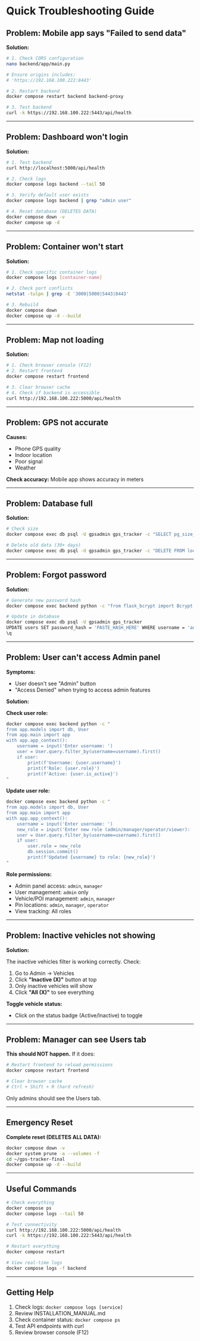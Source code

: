 # Quick Troubleshooting Guide

## Problem: Mobile app says "Failed to send data"

**Solution:**
```bash
# 1. Check CORS configuration
nano backend/app/main.py

# Ensure origins includes:
# 'https://192.168.100.222:8443'

# 2. Restart backend
docker compose restart backend backend-proxy

# 3. Test backend
curl -k https://192.168.100.222:5443/api/health
```

---

## Problem: Dashboard won't login

**Solution:**
```bash
# 1. Test backend
curl http://localhost:5000/api/health

# 2. Check logs
docker compose logs backend --tail 50

# 3. Verify default user exists
docker compose logs backend | grep "admin user"

# 4. Reset database (DELETES DATA)
docker compose down -v
docker compose up -d
```

---

## Problem: Container won't start

**Solution:**
```bash
# 1. Check specific container logs
docker compose logs [container-name]

# 2. Check port conflicts
netstat -tulpn | grep -E '3000|5000|5443|8443'

# 3. Rebuild
docker compose down
docker compose up -d --build
```

---

## Problem: Map not loading

**Solution:**
```bash
# 1. Check browser console (F12)
# 2. Restart frontend
docker compose restart frontend

# 3. Clear browser cache
# 4. Check if backend is accessible
curl http://192.168.100.222:5000/api/health
```

---

## Problem: GPS not accurate

**Causes:**
- Phone GPS quality
- Indoor location
- Poor signal
- Weather

**Check accuracy:** Mobile app shows accuracy in meters

---

## Problem: Database full

**Solution:**
```bash
# Check size
docker compose exec db psql -U gpsadmin gps_tracker -c "SELECT pg_size_pretty(pg_database_size('gps_tracker'));"

# Delete old data (30+ days)
docker compose exec db psql -U gpsadmin gps_tracker -c "DELETE FROM locations WHERE timestamp < NOW() - INTERVAL '30 days';"
```

---

## Problem: Forgot password

**Solution:**
```bash
# Generate new password hash
docker compose exec backend python -c "from flask_bcrypt import Bcrypt; print(Bcrypt().generate_password_hash('newpassword').decode('utf-8'))"

# Update in database
docker compose exec db psql -U gpsadmin gps_tracker
UPDATE users SET password_hash = 'PASTE_HASH_HERE' WHERE username = 'admin';
\q
```

---

## Problem: User can't access Admin panel

**Symptoms:**
- User doesn't see "Admin" button
- "Access Denied" when trying to access admin features

**Solution:**

**Check user role:**
```bash
docker compose exec backend python -c "
from app.models import db, User
from app.main import app
with app.app_context():
    username = input('Enter username: ')
    user = User.query.filter_by(username=username).first()
    if user:
        print(f'Username: {user.username}')
        print(f'Role: {user.role}')
        print(f'Active: {user.is_active}')
"
```

**Update user role:**
```bash
docker compose exec backend python -c "
from app.models import db, User
from app.main import app
with app.app_context():
    username = input('Enter username: ')
    new_role = input('Enter new role (admin/manager/operator/viewer): ')
    user = User.query.filter_by(username=username).first()
    if user:
        user.role = new_role
        db.session.commit()
        print(f'Updated {username} to role: {new_role}')
"
```

**Role permissions:**
- Admin panel access: `admin`, `manager`
- User management: `admin` only
- Vehicle/POI management: `admin`, `manager`
- Pin locations: `admin`, `manager`, `operator`
- View tracking: All roles

---

## Problem: Inactive vehicles not showing

**Solution:**

The inactive vehicles filter is working correctly. Check:

1. Go to Admin → Vehicles
2. Click **"Inactive (X)"** button at top
3. Only inactive vehicles will show
4. Click **"All (X)"** to see everything

**Toggle vehicle status:**
- Click on the status badge (Active/Inactive) to toggle

---

## Problem: Manager can see Users tab

**This should NOT happen.** If it does:
```bash
# Restart frontend to reload permissions
docker compose restart frontend

# Clear browser cache
# Ctrl + Shift + R (hard refresh)
```

Only admins should see the Users tab.

---

## Emergency Reset

**Complete reset (DELETES ALL DATA):**
```bash
docker compose down -v
docker system prune -a --volumes -f
cd ~/gps-tracker-final
docker compose up -d --build
```

---

## Useful Commands
```bash
# Check everything
docker compose ps
docker compose logs --tail 50

# Test connectivity
curl http://192.168.100.222:5000/api/health
curl -k https://192.168.100.222:5443/api/health

# Restart everything
docker compose restart

# View real-time logs
docker compose logs -f backend
```

---

## Getting Help

1. Check logs: `docker compose logs [service]`
2. Review INSTALLATION_MANUAL.md
3. Check container status: `docker compose ps`
4. Test API endpoints with curl
5. Review browser console (F12)
